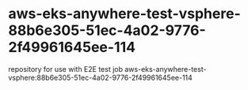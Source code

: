 # aws-eks-anywhere-test-vsphere-88b6e305-51ec-4a02-9776-2f49961645ee-114
repository for use with E2E test job aws-eks-anywhere-test-vsphere:88b6e305-51ec-4a02-9776-2f49961645ee-114
